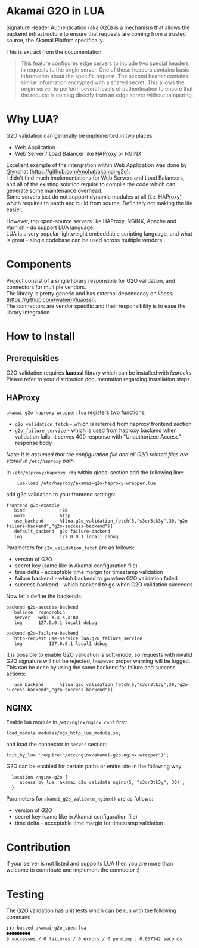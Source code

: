 # Akamai G2O in LUA


Signature Header Authentication (aka G2O) is a mechanism that allows the backend infrastructure to ensure that requests are coming from a trusted source, the Akamai Platfom specifically.

This is extract from the documentation:

> This feature configures edge servers to include two special headers in requests to the origin server. One of these headers contains basic information about the specific request. The second header contains similar information encrypted with a shared secret. This allows the origin server to perform several levels of authentication to ensure that the request is coming directly from an edge server without tampering.

# Why LUA?

G2O validation can generally be implemented in two places:

* Web Application
* Web Server / Load Balancer like HAProxy or NGINX

Excellent example of the intergration within Web Application was done by @ynohat (<https://github.com/ynohat/akamai-g2o>).  
I didn't find much implementations for Web Servers and Load Balancers, and all of the existing solution require to compile the code which can generate some maintenance overhead.  
Some servers just do not support dynamic modules at all (i.e. HAProxy) which requires to patch and build from source. Definitely not making the life easier.

However, top open-source servers like HAProxy, NGINX, Apache and Varnish - do support LUA language.  
LUA is a very popular lightweight embeddable scripting language, and what is great - single codebase can be used across multiple vendors. 

# Components

Project consist of a single library responsible for G2O validation, and connectors for multiple vendors.  
The library is pretty generic and has external dependency on *libossl* (<https://github.com/wahern/luaossl>).  
The connectors are vendor specific and their responsibility is to ease the library integration.


# How to install

## Prerequisities

G2O validation requires **luaossl** library which can be installed with *luarocks*.  
Please refer to your distribution documentation regarding installation steps.


## HAProxy

`akamai-g2o-haproxy-wrapper.lua` registers two functions:

* `g2o_validation_fetch` - which is referred from haproxy frontend section
* `g2o_failure_service` - which is used from haproxy backend when validation fails. It serves 400 response with "Unauthorized Access" response body

*Note: It is assumed that the configuration file and all G2O related files are stored in `/etc/haproxy` path.*

In `/etc/haproxy/haproxy.cfg` within global section add the following line:

```
    lua-load /etc/haproxy/akamai-g2o-haproxy-wrapper.lua
```

add g2o validation to your frontend settings:

```
frontend g2o-example
   bind             :80
   mode             http
   use_backend      %[lua.g2o_validation_fetch(5,"s3cr3tk3y",30,"g2o-failure-backend","g2o-success-backend")]
   default_backend  g2o-failure-backend
   log              127.0.0.1 local1 debug
```

Parameters for `g2o_validation_fetch` are as follows:

* version of G2O
* secret key (same like in Akamai configuration file)
* time delta - acceptable time margin for timestamp validation
* failure backend - which backend to go when G2O validation failed
* success backend - which backend to go when G2O validation succeeds

Now let's define the backends:

```
backend g2o-success-backend
   balance  roundrobin
   server   web1 X.X.X.X:80
   log      127.0.0.1 local1 debug

backend g2o-failure-backend
   http-request use-service lua.g2o_failure_service
   log          127.0.0.1 local1 debug
```

It is possible to enable G2O validation is soft-mode, so requests with invalid G2O signature will not be rejected, however proper warning will be logged. This can be done by using the same backend for failure and success actions:

```
   use_backend      %[lua.g2o_validation_fetch(5,"s3cr3tk3y",30,"g2o-success-backend","g2o-success-backend")]
```

## NGINX

Enable lua module in `/etc/nginx/nginx.conf` first:

```
load_module modules/ngx_http_lua_module.so;
```

and load the connector in `server` section:

```
init_by_lua 'require("/etc/nginx/akamai-g2o-nginx-wrapper")';
```

G2O can be enabled for certain paths or entire site in the following way:

```
  location /nginx-g2o {
     access_by_lua 'akamai_g2o_validate_nginx(5, "s3cr3tk3y", 30)';
  }
```

Parameters for `akamai_g2o_validate_nginx()` are as follows:

* version of G2O
* secret key (same like in Akamai configuration file)
* time delta - acceptable time margin for timestamp validation

# Contribution

If your server is not listed and supports LUA then you are more than welcome to contribute and implement the connector :)


# Testing

The G2O validation has unit tests which can be run with the following command

```sh
❯❯❯ busted akamai-g2o_spec.lua
●●●●●●●●●
9 successes / 0 failures / 0 errors / 0 pending : 0.057342 seconds
```

